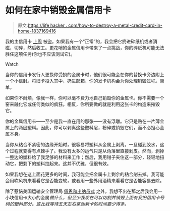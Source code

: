 # 如何在家中销毁金属信用卡

> 原文:[https://life hacker . com/how-to-destroy-a-metal-credit-card-in-home-1837169416](https://lifehacker.com/how-to-destroy-a-metal-credit-card-at-home-1837169416)

我的主信用卡 [上周](https://lifehacker.com/make-fraud-alert-emails-from-your-bank-impossible-to-mi-1836999600) 被盗。如果我有一个“正常”的，我会把它扔进碎纸机或者消磁，切碎，然后收工。更花哨的金属信用卡带来了一点挑战，你的碎纸机可能无法胜任这项任务(你也不应该测试它)。

Watch

当你的信用卡发行人更换你受损的金属卡时，他们很可能会在你的替换卡旁边附上一个小信封。将旧卡投入其中，扔进邮箱，你的发卡机构会为你处理销毁过程。简单。

如果你不耐烦，像我一样，你可以毫不费力地自己销毁你的金属卡。你不需要一个窑来融化它或任何类似的疯狂。相反，你所要做的就是利用这张卡的构造来摧毁它。

你的金属信用卡——至少是我一直在用的那张——没有浮雕。它只是贴在一片薄金属上的两层塑料。因此，你可以剥离这些塑料层，粉碎或销毁它们，而不必担心金属本身。

当你从粘合不紧密的边缘开始时，很容易将塑料从金属上剥离。一旦碰到胶水，这个过程就变得有点棘手了。我没有太多的运气只是从角落里直接剥皮。然而，剥掉一整边的塑料给了我足够的材料来工作；然后，我用钳子夹住这一部分，轻轻地扭动它，把剩下的塑料拉起来。这并不优雅，但很有效。

如果我想在这上面花更多的时间，我可能会把金属卡上剩余的粘合剂去掉。我可能会用吹风机来看看它是否能变软，或者用一些外用酒精来看看它是否能容易去除。

除了惹恼美国运输安全管理局 [佩恩和出纳员式](http://www.pennandtellerstore.com/p-t-tsa-bill-of-rights-card/) 之外，我想不出在那之后我会用一小块信用卡大小的金属*做什么，但至少我现在可以切割并销毁上面有我旧信用卡号码的塑料部分。这比我等待五天左右拿到新卡的时间要少得多。*